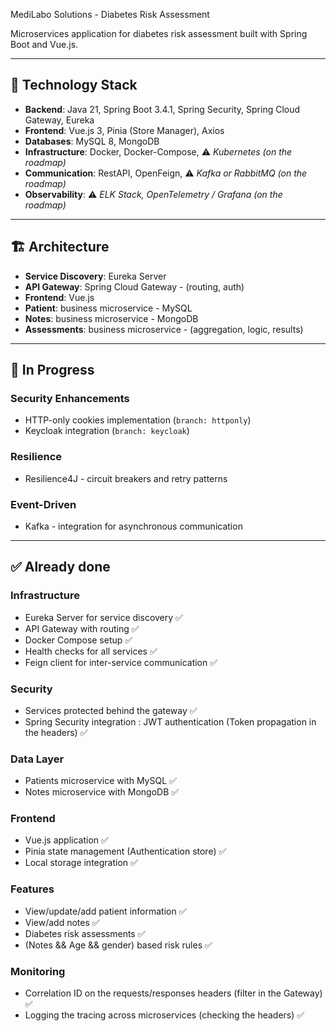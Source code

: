 MediLabo Solutions - Diabetes Risk Assessment

Microservices application for diabetes risk assessment built with Spring Boot and Vue.js.

---

## 🧰 Technology Stack

- **Backend**: Java 21, Spring Boot 3.4.1, Spring Security, Spring Cloud Gateway, Eureka
- **Frontend**: Vue.js 3, Pinia (Store Manager), Axios
- **Databases**: MySQL 8, MongoDB
- **Infrastructure**: Docker, Docker-Compose, ⚠️ *Kubernetes (on the roadmap)*
- **Communication**: RestAPI, OpenFeign, ⚠️ *Kafka or RabbitMQ (on the roadmap)*
- **Observability**: ⚠️ *ELK Stack, OpenTelemetry / Grafana (on the roadmap)*

---

## 🏗️ Architecture

- **Service Discovery**: Eureka Server
- **API Gateway**: Spring Cloud Gateway - (routing, auth)
- **Frontend**: Vue.js
- **Patient**: business microservice - MySQL
- **Notes**: business microservice - MongoDB
- **Assessments**: business microservice - (aggregation, logic, results)

---

## 🔧 In Progress

### Security Enhancements
- HTTP-only cookies implementation (`branch: httponly`)
- Keycloak integration (`branch: keycloak`)

### Resilience
- Resilience4J - circuit breakers and retry patterns

### Event-Driven
- Kafka - integration for asynchronous communication

---

## ✅ Already done

### Infrastructure
- Eureka Server for service discovery ✅
- API Gateway with routing ✅
- Docker Compose setup ✅
- Health checks for all services ✅
- Feign client for inter-service communication ✅

### Security
- Services protected behind the gateway ✅
- Spring Security integration : JWT authentication (Token propagation in the headers) ✅

### Data Layer
- Patients microservice with MySQL ✅
- Notes microservice with MongoDB ✅

### Frontend
- Vue.js application ✅
- Pinia state management (Authentication store) ✅
- Local storage integration ✅

### Features
- View/update/add patient information ✅
- View/add notes ✅
- Diabetes risk assessments ✅
- (Notes && Age && gender) based risk rules ✅

### Monitoring
- Correlation ID on the requests/responses headers (filter in the Gateway) ✅
- Logging the tracing across microservices (checking the headers) ✅


